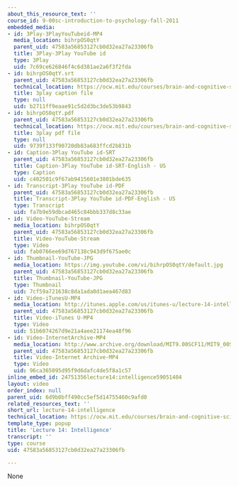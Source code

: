 ```yaml
---
about_this_resource_text: ''
course_id: 9-00sc-introduction-to-psychology-fall-2011
embedded_media:
- id: 3Play-3PlayYouTubeid-MP4
  media_location: bihrpOS0qtY
  parent_uid: 47583a56853127cb0d32ea27a23306fb
  title: 3Play-3Play YouTube id
  type: 3Play
  uid: 7c69ce626846f4c6d381ae2a6f3f2fda
- id: bihrpOS0qtY.srt
  parent_uid: 47583a56853127cb0d32ea27a23306fb
  technical_location: https://ocw.mit.edu/courses/brain-and-cognitive-sciences/9-00sc-introduction-to-psychology-fall-2011/intelligence/lecture-14-intelligence/bihrpOS0qtY.srt
  title: 3play caption file
  type: null
  uid: b2711ff9eaae91c5d2d3bc3de53b9843
- id: bihrpOS0qtY.pdf
  parent_uid: 47583a56853127cb0d32ea27a23306fb
  technical_location: https://ocw.mit.edu/courses/brain-and-cognitive-sciences/9-00sc-introduction-to-psychology-fall-2011/intelligence/lecture-14-intelligence/bihrpOS0qtY.pdf
  title: 3play pdf file
  type: null
  uid: 9739f133f90720db83a683ffcd2b831b
- id: Caption-3Play YouTube id-SRT
  parent_uid: 47583a56853127cb0d32ea27a23306fb
  title: Caption-3Play YouTube id-SRT-English - US
  type: Caption
  uid: c402501c9f67ab9415601e3801bde635
- id: Transcript-3Play YouTube id-PDF
  parent_uid: 47583a56853127cb0d32ea27a23306fb
  title: Transcript-3Play YouTube id-PDF-English - US
  type: Transcript
  uid: fa7b9e59dbcad465c84bbb337d8c33ae
- id: Video-YouTube-Stream
  media_location: bihrpOS0qtY
  parent_uid: 47583a56853127cb0d32ea27a23306fb
  title: Video-YouTube-Stream
  type: Video
  uid: fab0766ee69d767138c943d9f675ae0c
- id: Thumbnail-YouTube-JPG
  media_location: https://img.youtube.com/vi/bihrpOS0qtY/default.jpg
  parent_uid: 47583a56853127cb0d32ea27a23306fb
  title: Thumbnail-YouTube-JPG
  type: Thumbnail
  uid: 7cf59a721638c8da1ada0d1aea467d83
- id: Video-iTunesU-MP4
  media_location: http://itunes.apple.com/us/itunes-u/lecture-14-intelligence/id501335817?i=112593500
  parent_uid: 47583a56853127cb0d32ea27a23306fb
  title: Video-iTunes U-MP4
  type: Video
  uid: 51b6074267d9e21a4aee21174ea48f96
- id: Video-InternetArchive-MP4
  media_location: http://www.archive.org/download/MIT9.00SCF11/MIT9_00SCF11_lec14_300k.mp4
  parent_uid: 47583a56853127cb0d32ea27a23306fb
  title: Video-Internet Archive-MP4
  type: Video
  uid: 96ca365095d95f9d6dafc4de5f8a1c57
inline_embed_id: 24751356lecture14:intelligence59051404
layout: video
order_index: null
parent_uid: 6d9b0bff490cc5ef5d14755460c9afd0
related_resources_text: ''
short_url: lecture-14-intelligence
technical_location: https://ocw.mit.edu/courses/brain-and-cognitive-sciences/9-00sc-introduction-to-psychology-fall-2011/intelligence/lecture-14-intelligence
template_type: popup
title: 'Lecture 14: Intelligence'
transcript: ''
type: course
uid: 47583a56853127cb0d32ea27a23306fb

---
```

None